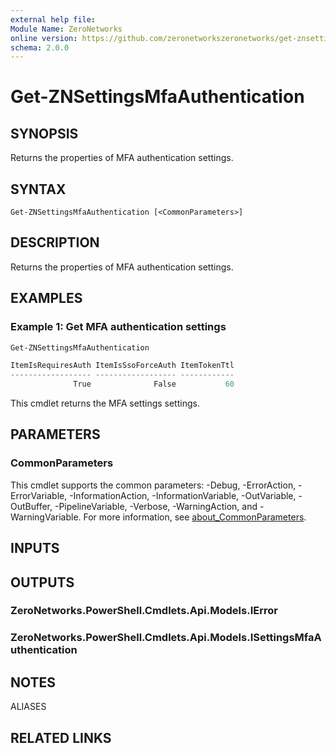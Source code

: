 ```yaml
---
external help file:
Module Name: ZeroNetworks
online version: https://github.com/zeronetworkszeronetworks/get-znsettingsmfaauthentication
schema: 2.0.0
---
```


# Get-ZNSettingsMfaAuthentication

## SYNOPSIS
Returns the properties of MFA authentication settings.

## SYNTAX

```
Get-ZNSettingsMfaAuthentication [<CommonParameters>]
```

## DESCRIPTION
Returns the properties of MFA authentication settings.

## EXAMPLES

### Example 1: Get MFA authentication settings
```powershell
Get-ZNSettingsMfaAuthentication

ItemIsRequiresAuth ItemIsSsoForceAuth ItemTokenTtl
------------------ ------------------ ------------
              True              False           60
```

This cmdlet returns the MFA settings settings.

## PARAMETERS

### CommonParameters
This cmdlet supports the common parameters: -Debug, -ErrorAction, -ErrorVariable, -InformationAction, -InformationVariable, -OutVariable, -OutBuffer, -PipelineVariable, -Verbose, -WarningAction, and -WarningVariable. For more information, see [about_CommonParameters](http://go.microsoft.com/fwlink/?LinkID=113216).

## INPUTS

## OUTPUTS

### ZeroNetworks.PowerShell.Cmdlets.Api.Models.IError

### ZeroNetworks.PowerShell.Cmdlets.Api.Models.ISettingsMfaAuthentication

## NOTES

ALIASES

## RELATED LINKS

